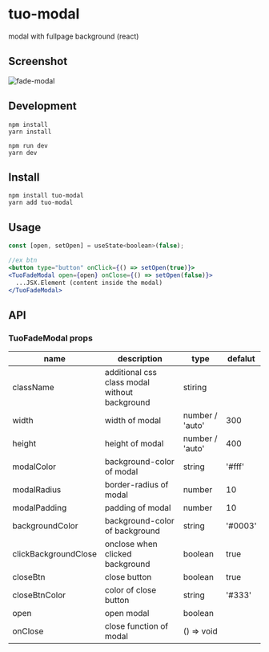 # tuo-modal

modal with fullpage background (react)

## Screenshot

![fade-modal](https://github.com/tuo-dev/tuo-modal/assets/137742986/efcb5404-cb90-4a1e-ab65-da9d87f0ee8e)

## Development

```
npm install
yarn install

npm run dev
yarn dev
```

## Install

```
npm install tuo-modal
yarn add tuo-modal
```

## Usage

```jsx
const [open, setOpen] = useState<boolean>(false);

//ex btn
<button type="button" onClick={() => setOpen(true)}>
<TuoFadeModal open={open} onClose={() => setOpen(false)}>
  ...JSX.Element (content inside the modal)
</TuoFadeModal>
```

## API

### TuoFadeModal props

| name | description | type | defalut | 
| --- | --- | --- | --- |
| className | additional css class modal without background | stiring | |
| width | width of modal | number / 'auto' | 300 |
| height | height of modal | number / 'auto' | 400 |
| modalColor | background-color of modal | string | '#fff' |
| modalRadius | border-radius of modal  | number | 10 |
| modalPadding | padding of modal | number | 10 |
| backgroundColor | background-color of background | string | '#0003' |
| clickBackgroundClose | onclose when clicked background | boolean | true |
| closeBtn | close button | boolean | true |
| closeBtnColor | color of close button | string | '#333' |
| open | open modal | boolean | |
| onClose | close function of modal | () => void | |
